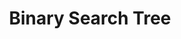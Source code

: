 ---
title: "Binary Search Tree"
description: "All solutions leetcode Top Interview 150 Array & String Solutions"
pubDate: "2024"
heroImage: "../img/post.jpeg"
---